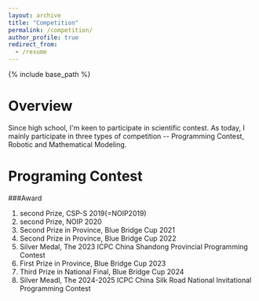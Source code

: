 ```yaml
---
layout: archive
title: "Competition"
permalink: /competition/
author_profile: true
redirect_from:
  - /resume
---
```


{% include base_path %}

Overview
======
Since high school, I'm keen to participate in scientific contest. As today, I mainly participate in three types of competition -- Programming Contest, Robotic and Mathematical Modeling.

Programing Contest 
======
###Award  
1. second Prize, CSP-S 2019(=NOIP2019)  
2. second Prize, NOIP 2020  
3. Second Prize in Province, Blue Bridge Cup 2021  
4. Second Prize in Province, Blue Bridge Cup 2022  
5. Silver Medal, The 2023 ICPC China Shandong Provincial Programming Contest  
6. First Prize in Province, Blue Bridge Cup 2023  
7. Third Prize in National Final, Blue Bridge Cup 2024  
8. Silver Meadl, The 2024-2025 ICPC China Silk Road National Invitational Programming Contest  

